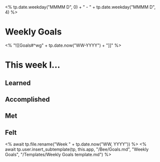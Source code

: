 <% tp.date.weekday("MMMM D", 0) + " - " + tp.date.weekday("MMMM D", 4) %>
# Weekly Goals
<% "![[Goals#^wg" + tp.date.now("WW-YYYY") + "]]" %>

# This week I...

## Learned

## Accomplished

## Met

## Felt

<% await tp.file.rename("Week " + tp.date.now("WW, YYYY")) %>
<% await tp.user.insert_subtemplate(tp, this.app, "/Bee/Goals.md", "Weekly Goals",  "/Templates/Weekly Goals template.md") %>